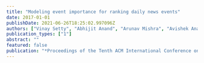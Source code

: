 ```yaml
---
title: "Modeling event importance for ranking daily news events"
date: 2017-01-01
publishDate: 2021-06-26T18:25:02.997096Z
authors: ["Vinay Setty", "Abhijit Anand", "Arunav Mishra", "Avishek Anand"]
publication_types: ["1"]
abstract: ""
featured: false
publication: "*Proceedings of the Tenth ACM International Conference on Web Search and Data Mining*"
---
```


